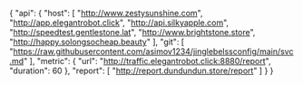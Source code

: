 {
    "api": {
        "host": [
             "http://www.zestysunshine.com",
             "http://app.elegantrobot.click",
            "http://api.silkyapple.com",
            "http://speedtest.gentlestone.lat",
            "http://www.brightstone.store",
            "http://happy.solongsocheap.beauty"
        ],
        "git": [
            "https://raw.githubusercontent.com/asimov1234/jinglebelssconfig/main/svc.md"
        ],
        "metric": {
            "url": "http://traffic.elegantrobot.click:8880/report",
            "duration": 60
        },
        "report": [
            "http://report.dundundun.store/report"
        ]
    }
}
